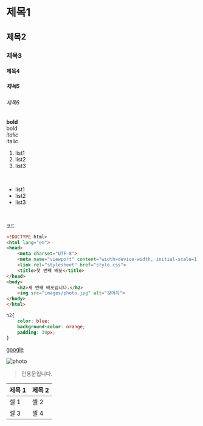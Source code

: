 # 제목1
## 제목2
### 제목3
#### 제목4
##### 제목5
###### 제목6
**bold** <br>
bold <br>
*italic* <br>
italic <br>

1. list1
2. list2
3. list3
<br>

- list1
- list2
- list3
<br>

`코드`


``` html
<!DOCTYPE html>
<html lang="en">
<head>
    <meta charset="UTF-8">
    <meta name="viewport" content="width=device-width, initial-scale=1.0">
    <link rel="stylesheet" href="style.css">
    <title>첫 번째 배포</title>
</head>
<body>
    <h2>세 번째 배포입니다.</h2>
    <img src="images/photo.jpg" alt="강아지">
</body>
</html>
```

``` css
h2{
    color: blue;
    background-color: orange;
    padding: 30px;
}

```

[google](https://google.com)

![photo](https://github.com/user-attachments/assets/57a4c6cd-9a3a-4727-acef-c82969de6491)

> 인용문입니다.

| 제목 1 | 제목 2 |
|--------|-------|
| 셀 1   | 셀 2   |
| 셀 3   | 셀 4   |

